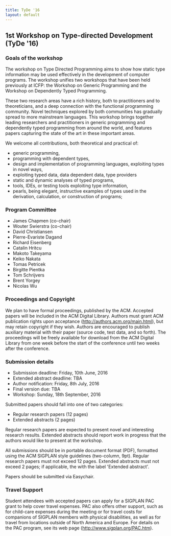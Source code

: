 ```yaml
---
title: TyDe '16
layout: default
---
```


## 1st Workshop on Type-directed Development (TyDe '16)

### Goals of the workshop


The workshop on Type Directed Programming aims to show how static type
information may be used effectively in the development of computer
programs. The workshop unifies two workshops that have been held
previously at ICFP: the Workshop on Generic Programming and the
Workshop on Dependently Typed Programming.

These two research areas have a rich history, both to practitioners
and to theoreticians, and a deep connection with the functional
programming community. Novel techniques explored by both communities
has gradually spread to more mainstream languages. This workshop
brings together leading researchers and practitioners in generic
programming and dependently typed programming from around the world,
and features papers capturing the state of the art in these important
areas.

We welcome all contributions, both theoretical and practical of:

  * generic programming,
  * programming with dependent types,
  * design and implementation of programming languages, exploiting
    types in novel ways,
  * exploiting typed data, data dependent data, type providers
  * static and dynamic analyses of typed programs,
  * tools, IDEs, or testing tools exploiting type information,
  * pearls, being elegant, instructive examples of types used in the
    derivation, calculation, or construction of programs;

### Program Committee

* James Chapmen (co-chair)
* Wouter Swierstra (co-chair)
* David Christiansen
* Pierre-Evariste Dagand
* Richard Eisenberg
* Catalin Hritcu
* Makoto Takeyama
* Keiko Nakata
* Tomas Petricek
* Birgitte Pientka
* Tom Schrijvers
* Brent Yorgey
* Nicolas Wu

### Proceedings and Copyright


We plan to have formal proceedings, published by the ACM. Accepted
papers will be included in the ACM Digital Library. Authors must grant
ACM publication rights upon acceptance
(http://authors.acm.org/main.html), but may retain copyright if they
wish. Authors are encouraged to publish auxiliary material with their
paper (source code, test data, and so forth). The proceedings will be
freely available for download from the ACM Digital Library from one
week before the start of the conference until two weeks after the
conference.

### Submission details

  * Submission deadline:        Friday, 10th June, 2016 
  * Extended abstract deadline: TBA
  * Author notification:        Friday, 8th July, 2016
  * Final version due:          TBA
  * Workshop:                   Sunday, 18th September, 2016

Submitted papers should fall into one of two categories:

  * Regular research papers (12 pages)
  * Extended abstracts (2 pages)

Regular research papers are expected to present novel and interesting
research results. Extended abstracts should report work in progress
that the authors would like to present at the workshop. 

All submissions should be in portable document format (PDF), formatted
using the ACM SIGPLAN style guidelines (two-column, 9pt). Regular
research papers must not exceed 12 pages. Extended abstracts must not
exceed 2 pages; if applicable, the with the label 'Extended abstract'.

Papers should be submitted via Easychair.

### Travel Support

Student attendees with accepted papers can apply for a SIGPLAN PAC grant
to help cover travel expenses. PAC also offers other support, such as
for child-care expenses during the meeting or for travel costs for
companions of SIGPLAN members with physical disabilities, as well as for
travel from locations outside of North America and Europe. For details
on the PAC program, see its web page (http://www.sigplan.org/PAC.htm).


